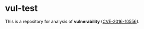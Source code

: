 # vul-test
This is a repository for analysis of **vulnerability** ([CVE-2016-10556](https://nvd.nist.gov/vuln/detail/CVE-2016-10556#vulnCurrentDescriptionTitle)).
